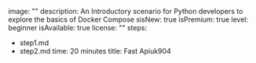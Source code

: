 image: ""
description: An Introductory scenario for Python developers to explore the basics of Docker Compose
sisNew: true
isPremium: true
level: beginner
isAvailable: true
license: ""
steps:
- step1.md
- step2.md
time: 20 minutes
title: Fast Apiuk904
